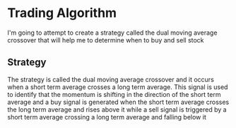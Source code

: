 # Trading Algorithm 

I'm going to attempt to create a strategy called the dual moving average crossover that will help me to determine when to 
buy and sell stock

## Strategy
The strategy is called the dual moving average crossover and it occurs when a short term average crosses a long term average. 
This signal is used to identify that the momentum is shifting in the direction of the short term average and a buy signal is 
generated when the short term average crosses the long term average and rises above it while a sell signal is triggered by a 
short term average crossing a long term average and falling below it 

